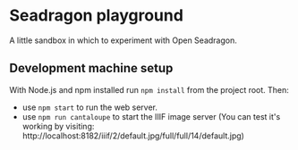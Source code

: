 # Seadragon playground

A little sandbox in which to experiment with Open Seadragon.

## Development machine setup

With Node.js and npm installed run `npm install` from the project root. Then:

* use `npm start` to run the web server.
* use `npm run cantaloupe` to start the IIIF image server  (You can test it's working by visiting: http://localhost:8182/iiif/2/default.jpg/full/full/14/default.jpg)



